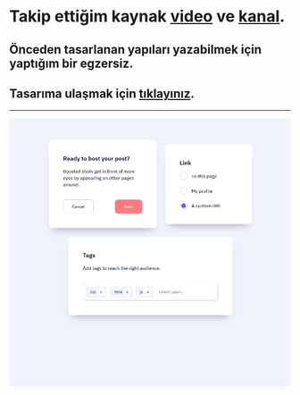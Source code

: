 # Takip ettiğim kaynak [video](https://www.youtube.com/watch?v=-XeUkvdn3OE&list=PLfAfrKyDRWrGze_1T1bUU0qA9RknVKI5J&index=28) ve [kanal](https://www.youtube.com/c/PROTOTURKCOM).

## Önceden tasarlanan yapıları yazabilmek için yaptığım bir egzersiz.
## Tasarıma ulaşmak için [tıklayınız](https://www.uidesigndaily.com/posts/sketch-cards-card-settings-tags-day-1224). 
---
![Components](./images/frontend-examples-31.png)